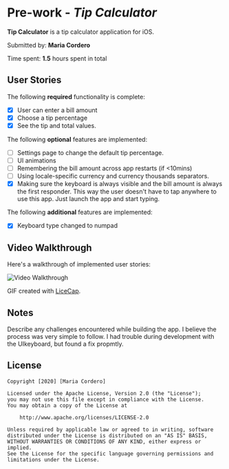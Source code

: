 # Pre-work - *Tip Calculator*

**Tip Calculator** is a tip calculator application for iOS.

Submitted by: **Maria Cordero**

Time spent: **1.5** hours spent in total

## User Stories

The following **required** functionality is complete:

* [x] User can enter a bill amount
* [x] Choose a tip percentage
* [x] See the tip and total values.

The following **optional** features are implemented:
* [ ] Settings page to change the default tip percentage.
* [ ] UI animations
* [ ] Remembering the bill amount across app restarts (if <10mins)
* [ ] Using locale-specific currency and currency thousands separators.
* [x] Making sure the keyboard is always visible and the bill amount is always the first responder. This way the user doesn't have to tap anywhere to use this app. Just launch the app and start typing.

The following **additional** features are implemented:

* [x] Keyboard type changed to numpad

## Video Walkthrough 

Here's a walkthrough of implemented user stories:

<img src='http://g.recordit.co/jrRrDioGLW.gif' title='Video Walkthrough' width='' alt='Video Walkthrough' />

GIF created with [LiceCap](http://www.cockos.com/licecap/).

## Notes

Describe any challenges encountered while building the app.
I believe the process was very simple to follow. I had trouble during development with the UIkeyboard, but found a fix propmtly. 

## License

    Copyright [2020] [Maria Cordero]

    Licensed under the Apache License, Version 2.0 (the "License");
    you may not use this file except in compliance with the License.
    You may obtain a copy of the License at

        http://www.apache.org/licenses/LICENSE-2.0

    Unless required by applicable law or agreed to in writing, software
    distributed under the License is distributed on an "AS IS" BASIS,
    WITHOUT WARRANTIES OR CONDITIONS OF ANY KIND, either express or implied.
    See the License for the specific language governing permissions and
    limitations under the License.
